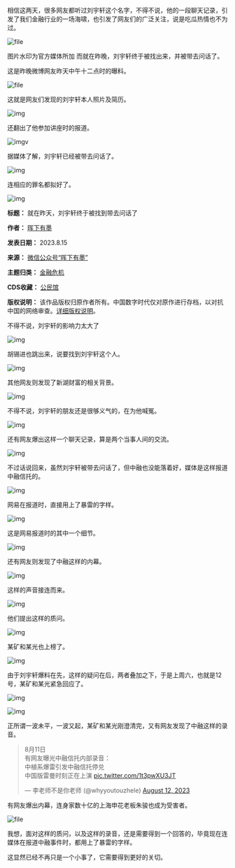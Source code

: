 相信这两天，很多网友都听过刘宇轩这个名字，不得不说，他的一段聊天记录，引发了我们金融行业的一场海啸，也引发了网友们的广泛关注，说是吃瓜热情也不为过。 


![file](https://chinadigitaltimes.net/chinese/files/2023/08/image-1692095914498.png)  

图片水印为官方媒体所加
而就在昨晚，刘宇轩终于被找出来，并被带去问话了。


这是昨晚微博网友昨天中午十二点时的曝料。


![file](https://chinadigitaltimes.net/chinese/files/2023/08/image-1692095978895.png)


这就是网友们发现的刘宇轩本人照片及简历。 


![img](https://chinadigitaltimes.net/chinese/files/2023/08/post-699383-64db5842af593.png)


还翻出了他参加讲座时的报道。


![imgv](https://chinadigitaltimes.net/chinese/files/2023/08/post-699383-64db584619648.png)


据媒体了解，刘宇轩已经被带去问话了。


![img](https://chinadigitaltimes.net/chinese/files/2023/08/post-699383-64db5847ace97.png)


连相应的罪名都拟好了。


![img](https://chinadigitaltimes.net/chinese/files/2023/08/post-699383-64db5848e8cb3.png)




**标题：** 就在昨天，刘宇轩终于被找到带去问话了  

**作者：** [晖下有墨](https://chinadigitaltimes.net/space/晖下有墨)  

**发表日期：** 2023.8.15  

**来源：** [微信公众号“晖下有墨”](https://web.archive.org/web/https://mp.weixin.qq.com/s/IdZ9vtwgsLz5W66erdk48Q)  

**主题归类：** [金融危机](https://chinadigitaltimes.net/space/金融危机)  

**CDS收藏：** [公民馆](https://chinadigitaltimes.net/space/%E5%85%AC%E6%B0%91%E9%A6%86)  

**版权说明：** 该作品版权归原作者所有。中国数字时代仅对原作进行存档，以对抗中国的网络审查。[详细版权说明](https://chinadigitaltimes.net/chinese/copyright)。


不得不说，刘宇轩的影响力太大了


![img](https://chinadigitaltimes.net/chinese/files/2023/08/post-699383-64db584a7fcda.png)


胡锡进也跳出来，说要找到刘宇轩这个人。


![img](https://chinadigitaltimes.net/chinese/files/2023/08/post-699383-64db584bebe90.png)


其他网友则发现了新湖财富的相关背景。


![img](https://chinadigitaltimes.net/chinese/files/2023/08/post-699383-64db584f2e3a2.png)


不得不说，刘宇轩的朋友还是很够义气的，在为他喊冤。


![img](https://chinadigitaltimes.net/chinese/files/2023/08/post-699383-64db5851bc0be.png)


还有网友爆出这样一个聊天记录，算是两个当事人间的交流。


![img](https://chinadigitaltimes.net/chinese/files/2023/08/post-699383-64db585437cfd.png)


不过话说回来，虽然刘宇轩被带去问话了，但中融也没能落着好，媒体是这样报道中融信托的。


![img](https://chinadigitaltimes.net/chinese/files/2023/08/post-699383-64db58555f5dd.png)


网易在报道时，直接用上了暴雷的字样。


![img](https://chinadigitaltimes.net/chinese/files/2023/08/post-699383-64db5856efb22.png)


这是网易报道时的其中一个细节。


![img](https://chinadigitaltimes.net/chinese/files/2023/08/post-699383-64db585869bd3.png)


还有网友则发现了中融这样的内幕。


![img](https://chinadigitaltimes.net/chinese/files/2023/08/post-699383-64db585aee51b.png)


这样的声音接连而来。 


![img](https://chinadigitaltimes.net/chinese/files/2023/08/post-699383-64db585d804f1.png)


他们提出这样的质问。


![img](https://chinadigitaltimes.net/chinese/files/2023/08/post-699383-64db585fa7f5d.png)


某矿和某光也上榜了。


![img](https://chinadigitaltimes.net/chinese/files/2023/08/post-699383-64db5861e8203.png)


由于刘宇轩爆料在先，这样的疑问在后，两者叠加之下，于是上周六，也就是12号，某矿和某光紧急回应了。


![img](https://chinadigitaltimes.net/chinese/files/2023/08/post-699383-64db5863315ae.png)


![img](https://chinadigitaltimes.net/chinese/files/2023/08/post-699383-64db5864aed0f.png)


正所谓一波未平，一波又起，某矿和某光刚澄清完，又有网友发现了中融这样的录音。



> 
> 8月11日  
> 有网友曝光中融信托内部录音：  
> 中植系爆雷引发中融信托停兑  
> 中国版雷曼时刻正在上演 [pic.twitter.com/1t3pwXU3JT](https://t.co/1t3pwXU3JT)
> 
> 
> — 李老师不是你老师 (@whyyoutouzhele) [August 12, 2023](https://twitter.com/whyyoutouzhele/status/1690244501195902976?ref_src=twsrc%5Etfw)
> 
> 



有网友爆出内幕，连身家数十亿的上海申花老板朱骏也成为受害者。


![file](https://chinadigitaltimes.net/chinese/files/2023/08/image-1692096324720.png)


我想，面对这样的质问，以及这样的录音，还是需要得到一个回答的，毕竟现在连媒体在报道中融事件时，都用上了暴雷的字样。


这显然已经不再只是一个小事了，它需要得到更好的关切。



